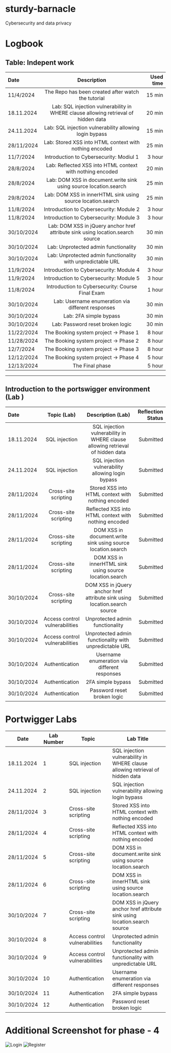 # sturdy-barnacle
Cybersecurity and data privacy

# Logbook

## Table: Indepent work
| Date | Description | Used time |
| :---         |     :---:      |          ---: |
| 11/4/2024 | The Repo has been created after watch the tutorial | 15 min |
| 18.11.2024 | Lab: SQL injection vulnerability in WHERE clause allowing retrieval of hidden data | 20 min |
| 24.11.2024 | Lab: SQL injection vulnerability allowing login bypass | 15 min |
| 28/11/2024 | Lab: Stored XSS into HTML context with nothing encoded | 25 min  |
| 11/7/2024 | Introduction to Cybersecurity: Modiul 1 | 3 hour |
| 28/8/2024 | Lab: Reflected XSS into HTML context with nothing encoded | 20 min  |
| 28/8/2024 | Lab: DOM XSS in document.write sink using source location.search | 25 min  |
| 29/8/2024 | Lab: DOM XSS in innerHTML sink using source location.search | 25 min  |
| 11/8/2024 | Introduction to Cybersecurity: Module 2 | 3 hour |
| 11/8/2024 | Introduction to Cybersecurity: Module 3 | 3 hour |
| 30/10/2024 | Lab: DOM XSS in jQuery anchor href attribute sink using location.search source | 30 min  |
| 30/10/2024 | Lab: Unprotected admin functionality | 30 min  |
| 30/10/2024 | Lab: Unprotected admin functionality with unpredictable URL | 30 min  |
| 11/9/2024 | Introduction to Cybersecurity: Module 4 | 3 hour |
| 11/9/2024 | Introduction to Cybersecurity: Module 5 | 3 hour |
| 11/8/2024 | Introduction to Cybersecurity: Course Final Exam | 1 hour |
| 30/10/2024 | Lab: Username enumeration via different responses | 30 min  |
| 30/10/2024 | Lab: 2FA simple bypass | 30 min  |
| 30/10/2024 | Lab: Password reset broken logic | 30 min  |
| 11/22/2024 | The Booking system project → Phase 1 | 8 hour |
| 11/28/2024 | The Booking system project → Phase 2 | 8 hour |
| 12/7/2024 | The Booking system project → Phase 3 | 8 hour |
| 12/12/2024 | The Booking system project → Phase 4 | 5 hour |
| 12/13/2024 | The Final phase | 5 hour |



----------------------------------------------------------------------------------------------------------
## Introduction to the portswigger environment (Lab )
| Date | Topic (Lab) |Description (Lab) | Reflection Status |
| :---         |     :---:      |     :---:      |          ---: |
| 18.11.2024 | SQL injection | SQL injection vulnerability in WHERE clause allowing retrieval of hidden data | Submitted |
| 24.11.2024 | SQL injection | SQL injection vulnerability allowing login bypass | Submitted |
| 28/11/2024 | Cross-site scripting | Stored XSS into HTML context with nothing encoded | Submitted |
| 28/11/2024 | Cross-site scripting | Reflected XSS into HTML context with nothing encoded | Submitted |
| 28/11/2024 | Cross-site scripting | DOM XSS in document.write sink using source location.search | Submitted |
| 28/11/2024 | Cross-site scripting | DOM XSS in innerHTML sink using source location.search | Submitted |
| 30/10/2024 | Cross-site scripting | DOM XSS in jQuery anchor href attribute sink using location.search source | Submitted |
| 30/10/2024 | Access control vulnerabilities | Unprotected admin functionality | Submitted |
| 30/10/2024 | Access control vulnerabilities | Unprotected admin functionality with unpredictable URL | Submitted |
| 30/10/2024 | Authentication | Username enumeration via different responses | Submitted |
| 30/10/2024 | Authentication | 2FA simple bypass | Submitted |
| 30/10/2024 | Authentication | Password reset broken logic | Submitted |



# Portwigger Labs


| Date | Lab Number | Topic  | Lab Title |
| ------------- | ------------- | ------------- | ------------- |
| 18.11.2024  | 1 | SQL injection | SQL injection vulnerability in WHERE clause allowing retrieval of hidden data |
| 24.11.2024  | 2 | SQL injection | SQL injection vulnerability allowing login bypass |
| 28/11/2024  | 3 | Cross-site scripting | Stored XSS into HTML context with nothing encoded |
| 28/11/2024  | 4 | Cross-site scripting | Reflected XSS into HTML context with nothing encoded |
| 28/11/2024  | 5 | Cross-site scripting | DOM XSS in document.write sink using source location.search |
| 28/11/2024  | 6 | Cross-site scripting | DOM XSS in innerHTML sink using source location.search |
| 30/10/2024  | 7 | Cross-site scripting | DOM XSS in jQuery anchor href attribute sink using location.search source |
| 30/10/2024  | 8 | Access control vulnerabilities | Unprotected admin functionality|
| 30/10/2024  | 9 | Access control vulnerabilities | Unprotected admin functionality with unpredictable URL |
| 30/10/2024  | 10 | Authentication | Username enumeration via different responses |
| 30/10/2024  | 11 | Authentication | 2FA simple bypass |
| 30/10/2024  | 12 |  Authentication | Password reset broken logic |



# Additional Screenshot for phase - 4

![Login](https://github.com/user-attachments/assets/6acf3a6e-b0e6-4cc5-a1b5-ec632ad188b8)
![Register](https://github.com/user-attachments/assets/7510fb8e-0c19-4d48-adfb-27a131c815ea)
